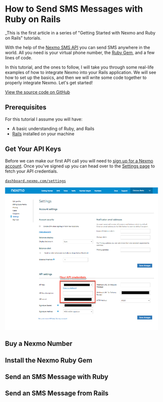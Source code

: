 # How to Send SMS Messages with Ruby on Rails

_This is the first article in a series of "Getting Started with Nexmo and Ruby on Rails" tutorials.

With the help of the [Nexmo SMS API](https://docs.nexmo.com/messaging/sms-api) you can send SMS anywhere in the world. All you need is your virtual phone number, the [Ruby Gem](https://github.com/Nexmo/nexmo-ruby), and a few lines of code.

In this tutorial, and the ones to follow, I will take you through some real-life examples of how to integrate Nexmo into your Rails application. We will see how to set up the basics, and then we will write some code together to properly integrate Nexmo. Let's get started!

[View the source code on GitHub](https://github.com/workbetta/nexmo-rails-quickstart/blob/master/app/controllers/outbound_sms_controller.rb)

## Prerequisites

For this tutorial I assume you will have:

- A basic understanding of Ruby, and Rails
- [Rails](http://rubyonrails.org/) installed on your machine

## Get Your API Keys

Before we can make our first API call you will need to [sign up for a Nexmo account](https://dashboard.nexmo.com/sign-up). Once you've signed up you can head over to the [Settings page](https://dashboard.nexmo.com/settings) to fetch your API credentials.

[`dashboard.nexmo.com/settings`](https://dashboard.nexmo.com/settings)

![Credentials](/sms-send/credentials.png)

## Buy a Nexmo Number

## Install the Nexmo Ruby Gem

## Send an SMS Message with Ruby

## Send an SMS Message from Rails
